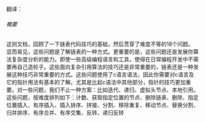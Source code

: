 翻译：

###### 概要

​		这则文档，回顾了一下链表代码技巧的基础，然后贯穿了难度不等的18个问题。显而易见，这些问题是了解链表的一种方式。更重要的是，这些问题还是发展你算法复杂度分析的能力。即使一些高级编程语言和工具，使得在日常编程开发中不需要再自己造轮子。这些面向复杂引用算法的技巧还是非常重要的，链表还是一种发展这种技巧非常重要的方式。
​		这些问题使用了c语言语法，因此你需要对c语言及它的指针用法有基本的了解。尤其是比起c语法中其他部分，指针的技巧更加重要。
​		对一些问题，我们不止一种方案：比如迭代、递归、虚拟头节点、本地引用。这些问题，按难度排列如下：
​		计数、获取指定位置的节点、删除链表、删除、指定位置插入、有序插入、插入排序、拼接、分割、移除重复、移动节点、替换分割、归并排序、有序合并、有序交集、反转、递归反转